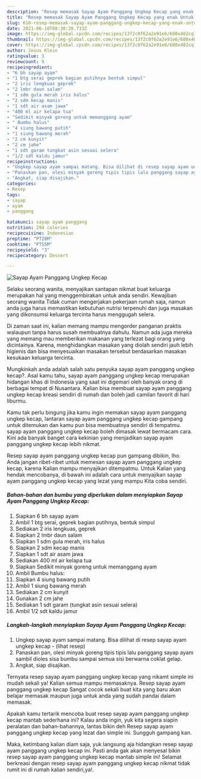```yaml
---
description: "Resep memasak Sayap Ayam Panggang Ungkep Kecap yang enak Untuk Jualan"
title: "Resep memasak Sayap Ayam Panggang Ungkep Kecap yang enak Untuk Jualan"
slug: 610-resep-memasak-sayap-ayam-panggang-ungkep-kecap-yang-enak-untuk-jualan
date: 2021-06-10T08:38:20.733Z
image: https://img-global.cpcdn.com/recipes/13f2c0f62a2e91e6/680x482cq70/sayap-ayam-panggang-ungkep-kecap-foto-resep-utama.jpg
thumbnail: https://img-global.cpcdn.com/recipes/13f2c0f62a2e91e6/680x482cq70/sayap-ayam-panggang-ungkep-kecap-foto-resep-utama.jpg
cover: https://img-global.cpcdn.com/recipes/13f2c0f62a2e91e6/680x482cq70/sayap-ayam-panggang-ungkep-kecap-foto-resep-utama.jpg
author: Jesus Klein
ratingvalue: 3
reviewcount: 9
recipeingredient:
- "6 bh sayap ayam"
- "1 btg serai geprek bagian putihnya bentuk simpul"
- "2 iris lengkuas geprek"
- "2 lmbr daun salam"
- "1 sdm gula merah iris halus"
- "2 sdm kecap manis"
- "1 sdt air asam jawa"
- "400 ml air kelapa tua"
- "Sedikit minyak goreng untuk memanggang ayam"
- " Bumbu halus"
- "4 siung bawang putih"
- "1 siung bawang merah"
- "2 cm kunyit"
- "2 cm jahe"
- "1 sdt garam tungkat asin sesuai selera"
- "1/2 sdt kaldu jamur"
recipeinstructions:
- "Ungkep sayap ayam sampai matang. Bisa dilihat di resep sayap ayam ungkep kecap           (lihat resep)"
- "Panaskan pan, olesi minyak goreng tipis tipis lalu panggang sayap ayam sambil dioles sisa bumbu sampai semua sisi berwarna coklat gelap."
- "Angkat, siap disajikan."
categories:
- Resep
tags:
- sayap
- ayam
- panggang

katakunci: sayap ayam panggang 
nutrition: 294 calories
recipecuisine: Indonesian
preptime: "PT28M"
cooktime: "PT55M"
recipeyield: "3"
recipecategory: Dessert

---
```



![Sayap Ayam Panggang Ungkep Kecap](https://img-global.cpcdn.com/recipes/13f2c0f62a2e91e6/680x482cq70/sayap-ayam-panggang-ungkep-kecap-foto-resep-utama.jpg)

Selaku seorang wanita, menyajikan santapan nikmat buat keluarga merupakan hal yang menggembirakan untuk anda sendiri. Kewajiban seorang  wanita Tidak cuman mengerjakan pekerjaan rumah saja, namun anda juga harus memastikan kebutuhan nutrisi terpenuhi dan juga masakan yang dikonsumsi keluarga tercinta harus menggugah selera.

Di zaman  saat ini, kalian memang mampu mengorder panganan praktis walaupun tanpa harus susah membuatnya dahulu. Namun ada juga mereka yang memang mau memberikan makanan yang terlezat bagi orang yang dicintainya. Karena, menghidangkan masakan yang diolah sendiri jauh lebih higienis dan bisa menyesuaikan masakan tersebut berdasarkan masakan kesukaan keluarga tercinta. 



Mungkinkah anda adalah salah satu penyuka sayap ayam panggang ungkep kecap?. Asal kamu tahu, sayap ayam panggang ungkep kecap merupakan hidangan khas di Indonesia yang saat ini digemari oleh banyak orang di berbagai tempat di Nusantara. Kalian bisa membuat sayap ayam panggang ungkep kecap kreasi sendiri di rumah dan boleh jadi camilan favorit di hari liburmu.

Kamu tak perlu bingung jika kamu ingin memakan sayap ayam panggang ungkep kecap, lantaran sayap ayam panggang ungkep kecap gampang untuk ditemukan dan kamu pun bisa membuatnya sendiri di tempatmu. sayap ayam panggang ungkep kecap boleh dimasak lewat bermacam cara. Kini ada banyak banget cara kekinian yang menjadikan sayap ayam panggang ungkep kecap lebih nikmat.

Resep sayap ayam panggang ungkep kecap pun gampang dibikin, lho. Anda jangan ribet-ribet untuk memesan sayap ayam panggang ungkep kecap, karena Kalian mampu menyajikan ditempatmu. Untuk Kalian yang hendak mencobanya, di bawah ini adalah cara untuk menyajikan sayap ayam panggang ungkep kecap yang lezat yang mampu Kita coba sendiri.

<!--inarticleads1-->

##### Bahan-bahan dan bumbu yang diperlukan dalam menyiapkan Sayap Ayam Panggang Ungkep Kecap:

1. Siapkan 6 bh sayap ayam
1. Ambil 1 btg serai, geprek bagian putihnya, bentuk simpul
1. Sediakan 2 iris lengkuas, geprek
1. Siapkan 2 lmbr daun salam
1. Siapkan 1 sdm gula merah, iris halus
1. Siapkan 2 sdm kecap manis
1. Siapkan 1 sdt air asam jawa
1. Sediakan 400 ml air kelapa tua
1. Siapkan Sedikit minyak goreng untuk memanggang ayam
1. Ambil  Bumbu halus:
1. Siapkan 4 siung bawang putih
1. Ambil 1 siung bawang merah
1. Sediakan 2 cm kunyit
1. Gunakan 2 cm jahe
1. Sediakan 1 sdt garam (tungkat asin sesuai selera)
1. Ambil 1/2 sdt kaldu jamur




<!--inarticleads2-->

##### Langkah-langkah menyiapkan Sayap Ayam Panggang Ungkep Kecap:

1. Ungkep sayap ayam sampai matang. Bisa dilihat di resep sayap ayam ungkep kecap -           (lihat resep)
1. Panaskan pan, olesi minyak goreng tipis tipis lalu panggang sayap ayam sambil dioles sisa bumbu sampai semua sisi berwarna coklat gelap.
1. Angkat, siap disajikan.




Ternyata resep sayap ayam panggang ungkep kecap yang nikamt simple ini mudah sekali ya! Kalian semua mampu memasaknya. Resep sayap ayam panggang ungkep kecap Sangat cocok sekali buat kita yang baru akan belajar memasak maupun juga untuk anda yang sudah pandai dalam memasak.

Apakah kamu tertarik mencoba buat resep sayap ayam panggang ungkep kecap mantab sederhana ini? Kalau anda ingin, yuk kita segera siapin peralatan dan bahan-bahannya, lantas bikin deh Resep sayap ayam panggang ungkep kecap yang lezat dan simple ini. Sungguh gampang kan. 

Maka, ketimbang kalian diam saja, yuk langsung aja hidangkan resep sayap ayam panggang ungkep kecap ini. Pasti anda gak akan menyesal bikin resep sayap ayam panggang ungkep kecap mantab simple ini! Selamat berkreasi dengan resep sayap ayam panggang ungkep kecap nikmat tidak rumit ini di rumah kalian sendiri,ya!.

